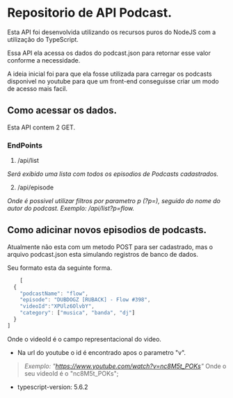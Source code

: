 
# Repositorio de API Podcast.

Esta API foi desenvolvida utilizando os recursos puros do NodeJS com a utilização do TypeScript.

Essa API ela acessa os dados do podcast.json para retornar esse valor conforme a necessidade.

A ideia inicial foi para que ela fosse utilizada para carregar os podcasts disponivel no youtube para que um front-end conseguisse criar um modo de acesso mais facil.



## Como acessar os dados.

Esta API contem 2 GET.

### EndPoints
1.  /api/list

*Será exibido uma lista com todos os episodios de Podcasts cadastrados.*

2.  /api/episode

*Onde é possivel utilizar filtros por parametro p (?p=), seguido do nome do autor do podcast. Exemplo: /api/list?p=flow.*

## Como adicinar novos episodios de podcasts.

Atualmente não esta com um metodo POST para ser cadastrado, mas o arquivo podcast.json esta simulando registros de banco de dados.

Seu formato esta da seguinte forma.

```js 
    [
  {
    "podcastName": "flow",
    "episode": "DUBDOGZ [RUBACK] - Flow #398",
    "videoId":"XPUlz6OlvbY",
    "category": ["musica", "banda", "dj"]
  }
]
```

Onde o videoId é o campo representacional do video.
- Na url do youtube o id é encontrado apos o parametro "v". 
> *Exemplo: "https://www.youtube.com/watch?v=nc8M5t_POKs"*
Onde o seu videoId é o "nc8M5t_POKs";


- typescript-version: 5.6.2
